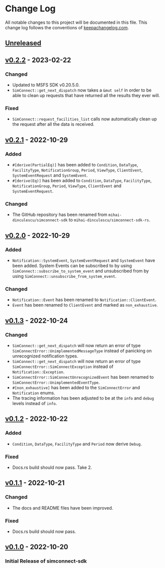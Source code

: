 # Change Log

All notable changes to this project will be documented in this
file. This change log follows the conventions of
[keepachangelog.com][keepachangelog].

## [Unreleased]

## [v0.2.2] - 2023-02-22

### Changed
- Updated to MSFS SDK v0.20.5.0.
- `SimConnect::get_next_dispatch` now takes a `&mut self` in order to be able to clean up requests that have returned all the results they ever will.

### Fixed
- `SimConnect::request_facilities_list` calls now automatically clean up the request after all the data is received.

## [v0.2.1] - 2022-10-29

### Added

- `#[derive(PartialEq)]` has been added to `Condition`, `DataType`, `FacilityType`, `NotificationGroup`, `Period`, `ViewType`, `ClientEvent`, `SystemEventRequest` and `SystemEvent`.
- `#[derive(Eq)]` has been added to `Condition`, `DataType`, `FacilityType`, `NotificationGroup`, `Period`, `ViewType`, `ClientEvent` and `SystemEventRequest`.

### Changed

- The GitHub repository has been renamed from `mihai-dinculescu/simconnect-sdk` to `mihai-dinculescu/simconnect-sdk-rs`.

## [v0.2.0] - 2022-10-29

### Added

- `Notification::SystemEvent`, `SystemEventRequest` and `SystemEvent` have been added. System Events can be subscribed to by using `SimConnect::subscribe_to_system_event` and unsubscribed from by using `SimConnect::unsubscribe_from_system_event`.

### Changed

- `Notification::Event` has been renamed to `Notification::ClientEvent`.
- `Event` has been renamed to `ClientEvent` and marked as `non_exhaustive`.

## [v0.1.3] - 2022-10-24

### Changed

- `SimConnect::get_next_dispatch` will now return an error of type `SimConnectError::UnimplementedMessageType` instead of panicking on unrecognized notification types.
- `SimConnect::get_next_dispatch` will now return an error of type `SimConnectError::SimConnectException` instead of `Notification::Exception`.
- `SimConnectError::SimConnectUnrecognizedEvent` has been renamed to `SimConnectError::UnimplementedEventType`.
- `#[non_exhaustive]` has been added to the `SimConnectError` and `Notification` enums.
- The tracing information has been adjusted to be at the `info` and `debug` levels instead of `info`.

## [v0.1.2] - 2022-10-22

### Added

- `Condition`, `DataType`, `FacilityType` and `Period` now derive `Debug`.

### Fixed

- Docs.rs build should now pass. Take 2.

## [v0.1.1] - 2022-10-21

### Changed

- The docs and README files have been improved.

### Fixed

- Docs.rs build should now pass.

## [v0.1.0] - 2022-10-20

### Initial Release of simconnect-sdk

[unreleased]: https://github.com/mihai-dinculescu/simconnect-sdk-rs
[v0.2.2]: https://github.com/mihai-dinculescu/simconnect-sdk-rs/tree/v0.2.2
[v0.2.1]: https://github.com/mihai-dinculescu/simconnect-sdk-rs/tree/v0.2.1
[v0.2.0]: https://github.com/mihai-dinculescu/simconnect-sdk-rs/tree/v0.2.0
[v0.1.3]: https://github.com/mihai-dinculescu/simconnect-sdk-rs/tree/v0.1.3
[v0.1.2]: https://github.com/mihai-dinculescu/simconnect-sdk-rs/tree/v0.1.2
[v0.1.1]: https://github.com/mihai-dinculescu/simconnect-sdk-rs/tree/v0.1.1
[v0.1.0]: https://github.com/mihai-dinculescu/simconnect-sdk-rs/tree/v0.1.0
[keepachangelog]: https://keepachangelog.com
